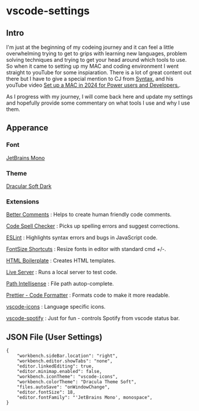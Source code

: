 # vscode-settings

## Intro
I'm just at the beginning of my codeing journey and it can feel a little overwhelming trying to get to grips with learning new languages, problem solving techniques and trying to get your head around which tools to use. So when it came to setting up my MAC and coding environment I went straight to youTube for some inspiaration. There is a lot of great content out there but I have to give a special mention to CJ from [Syntax.](https://syntax.fm/) and his youTube video [Set up a MAC in 2024 for Power users and Developers.](https://www.youtube.com/watch?v=GK7zLYAXdDs&t=7s). 

As I progress with my journey, I will come back here and update my settings and hopefully provide some commentary on what tools I use and why I use them.

## Apperance

### Font
[JetBrains Mono](https://www.jetbrains.com/lp/mono/)

### Theme
[Dracular Soft Dark](https://marketplace.visualstudio.com/items?itemName=dracula-theme.theme-dracula)

### Extensions
[Better Comments](https://marketplace.visualstudio.com/items?itemName=aaron-bond.better-comments) : Helps to create human friendly code comments.

[Code Spell Checker](https://marketplace.visualstudio.com/items?itemName=streetsidesoftware.code-spell-checker) : Picks up spelling errors and suggest corrections.

[ESLint](https://marketplace.visualstudio.com/items?itemName=dbaeumer.vscode-eslint) : Highlights syntax errors and bugs in JavaScript code.

[FontSize Shortcuts](https://marketplace.visualstudio.com/items?itemName=fosshaas.fontsize-shortcuts) : Resize fonts in editor with standard cmd +/-.

[HTML Boilerplate](https://marketplace.visualstudio.com/items?itemName=sidthesloth.html5-boilerplate) : Creates HTML templates.

[Live Server](https://marketplace.visualstudio.com/items?itemName=ritwickdey.LiveServer) : Runs a local server to test code.

[Path Intellisense](https://marketplace.visualstudio.com/items?itemName=christian-kohler.path-intellisense) : File path autop-complete.

[Prettier - Code Formatter](https://marketplace.visualstudio.com/items?itemName=esbenp.prettier-vscode) : Formats code to make it more readable.

[vscode-icons](https://marketplace.visualstudio.com/items?itemName=vscode-icons-team.vscode-icons) : Language specific icons.

[vscode-spotify](https://marketplace.visualstudio.com/items?itemName=shyykoserhiy.vscode-spotify) : Just for fun - controls Spotify from vscode status bar.

## JSON File (User Settings)
```
{
    "workbench.sideBar.location": "right",
    "workbench.editor.showTabs": "none",
    "editor.linkedEditing": true,
    "editor.minimap.enabled": false,
    "workbench.iconTheme": "vscode-icons",
    "workbench.colorTheme": "Dracula Theme Soft",
    "files.autoSave": "onWindowChange",
    "editor.fontSize": 18,
    "editor.fontFamily": "'JetBrains Mono', monospace",
}
```
